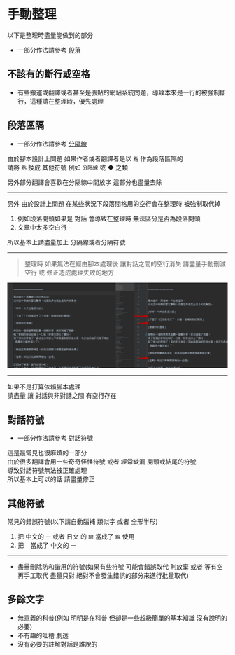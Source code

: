 # 手動整理

以下是整理時盡量能做到的部分

- 一部分作法請參考 [段落](段落/README.md)

## 不該有的斷行或空格

- 有些搬運或翻譯或者甚至是張貼的網站系統問題，導致本來是一行的被強制斷行，這種請在整理時，優先處理

## 段落區隔

- 一部分作法請參考 [分隔線](README.md#分隔線)

由於腳本設計上問題 如果作者或者翻譯者是以 `點` 作為段落區隔的  
請將 `點` 換成 其他符號 例如 `分隔線` 或 ◆ 之類

另外部分翻譯會喜歡在分隔線中間放字 這部分也盡量去除

---

另外 由於設計上問題 在某些狀況下段落間格用的空行會在整理時 被強制取代掉

1. 例如段落開頭如果是 對話 會導致在整理時 無法區分是否為段落開頭
2. 文章中太多空白行

所以基本上請盡量加上 分隔線或者分隔符號

---

> 整理時 如果無法在經由腳本處理後 讓對話之間的空行消失 請盡量手動刪減空行 或 修正造成處理失敗的地方

![image_21](img/image_21.png)

---

如果不是打算依賴腳本處理  
請盡量 讓 對話與非對話之間 有空行存在

## 對話符號

- 一部分作法請參考 [對話符號](README.md#對話符號)

這是最常見也很麻煩的一部分  
由於很多翻譯會用一些奇奇怪怪符號 或者 經常缺漏 開頭或結尾的符號  
導致對話符號無法被正確處理  
所以基本上可以的話 請盡量修正

## 其他符號

常見的錯誤符號(以下請自動腦補 類似字 或者 全形半形)

1. 把 中文的 `一` 或者 日文 的 `線` 當成了 `線` 使用
2. 把 `-` 當成了 中文的 `一`

---

- 盡量刪除防和諧用的符號(如果有些符號 可能會錯誤取代 則放棄 或者 等有空再手工取代 盡量只對 絕對不會發生錯誤的部分來進行批量取代)

## 多餘文字

- 無意義的科普(例如 明明是在科普 但卻是一些超級簡單的基本知識 沒有說明的必要)
- 不有趣的吐槽 劇透
- 沒有必要的註解對話是誰說的
